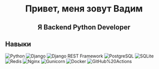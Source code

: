 <div id="header" align="center">
  <h1>Привет, меня зовут Вадим</h1>
  <h2>Я Backend Python Developer</h1>
</div>

## Навыки
![Python](https://img.shields.io/badge/Python-3776AB?style=plastic&logo=python&logoColor=092E20&labelColor=white)
![Django](https://img.shields.io/badge/Django-092E20?style=plastic&logo=django&logoColor=092E20&labelColor=white)
![Django REST Framework](https://img.shields.io/badge/-Django_REST_framework-DC143C?style=plastic)
![PostgreSQL](https://img.shields.io/badge/PostgreSQL-4169E1?style=plastic&logo=postgresql&labelColor=white)
![SQLite](https://img.shields.io/badge/SQLite-4169E1?style=plastic&logo=sqlite)
![Redis](https://img.shields.io/badge/Redis-2088FF?style=plastic&logo=redis&labelColor=white)
![Nginx](https://img.shields.io/badge/NGINX-009639?style=plastic&logo=nginx&logoColor=%23009639&labelColor=white)
![Gunicorn](https://img.shields.io/badge/Gunicorn-499848?style=plastic&logo=gunicorn&labelColor=white)
![Docker](https://img.shields.io/badge/Docker-2496ED?style=plastic&logo=docker&labelColor=white)
![GitHub%20Actions](https://img.shields.io/badge/GitHub_actions-2088FF?style=plastic&logo=githubactions&labelColor=white)
